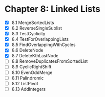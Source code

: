 # Chapter 8: Linked Lists

- [x] 8.1 MergeSortedLists
- [x] 8.2 ReverseSingleSublist
- [x] 8.3 TestCyclicity
- [x] 8.4 TestForOverlappingLists
- [x] 8.5 FindOverlappingWithCycles
- [x] 8.6 DeleteNode
- [x] 8.7 DeleteKthLastNode
- [ ] 8.8 RemoveDuplicatesFromSortedList
- [ ] 8.9 CyclicRightShift
- [ ] 8.10 EvenOddMerge
- [ ] 8.11 Palindromic
- [ ] 8.12 ListPivot
- [ ] 8.13 AddIntegers
